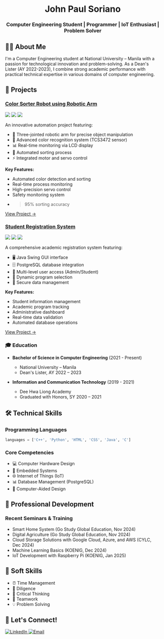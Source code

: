 <div align="center">
  <h1>John Paul Soriano</h1>
  <h3>Computer Engineering Student | Programmer | IoT Enthusiast | Problem Solver</h3>
</div>

## 👨‍💻 About Me

I'm a Computer Engineering student at National University – Manila with a passion for technological innovation and problem-solving. As a Dean's Lister (AY 2022-2023), I combine strong academic performance with practical technical expertise in various domains of computer engineering.

## 🚀 Projects

### [Color Sorter Robot using Robotic Arm](https://github.com/Soompa911/ColorSorterRobot)
<img src="https://img.shields.io/badge/Arduino-00979D?style=for-the-badge&logo=Arduino&logoColor=white"/>
<img src="https://img.shields.io/badge/C%2B%2B-00599C?style=for-the-badge&logo=c%2B%2B&logoColor=white"/>
<img src="https://img.shields.io/badge/Hardware-555555?style=for-the-badge&logo=arduino&logoColor=white"/>

An innovative automation project featuring:
- 🤖 Three-jointed robotic arm for precise object manipulation
- 🎨 Advanced color recognition system (TCS3472 sensor)
- 📊 Real-time monitoring via LCD display
- 🔄 Automated sorting process
- ⚡ Integrated motor and servo control

**Key Features:**
- Automated color detection and sorting
- Real-time process monitoring
- High-precision servo control
- Safety monitoring system
- >95% sorting accuracy

[View Project →]([https://github.com/Soompa911/ColorSorterRobot](https://github.com/Soompa911/Color_Sorting_Robot))

### [Student Registration System](https://github.com/Soompa911/StudentRegistration)
<img src="https://img.shields.io/badge/Java-ED8B00?style=for-the-badge&logo=java&logoColor=white"/>
<img src="https://img.shields.io/badge/PostgreSQL-316192?style=for-the-badge&logo=postgresql&logoColor=white"/>
<img src="https://img.shields.io/badge/Swing-ED8B00?style=for-the-badge&logo=java&logoColor=white"/>

A comprehensive academic registration system featuring:
- 🖥️ Java Swing GUI interface
- 🗄️ PostgreSQL database integration
- 👥 Multi-level user access (Admin/Student)
- 📝 Dynamic program selection
- 🔐 Secure data management

**Key Features:**
- Student information management
- Academic program tracking
- Administrative dashboard
- Real-time data validation
- Automated database operations

[View Project →](https://github.com/Soompa911/StudentRegistration)

### 🎓 Education
- **Bachelor of Science in Computer Engineering** (2021 - Present)
  - National University – Manila
  - Dean's Lister, AY 2022 – 2023

- **Information and Communication Technology** (2019 - 2021)
  - Dee Hwa Liong Academy
  - Graduated with Honors, SY 2020 – 2021

## 🛠️ Technical Skills

### Programming Languages
```python
languages = ['C++', 'Python', 'HTML', 'CSS', 'Java', 'C']
```

### Core Competencies
- 💻 Computer Hardware Design
- 🔧 Embedded Systems
- 🌐 Internet of Things (IoT)
- 📊 Database Management (PostgreSQL)
- 📐 Computer-Aided Design

## 🌱 Professional Development

### Recent Seminars & Training
- Smart Home System (Go Study Global Education, Nov 2024)
- Digital Agriculture (Go Study Global Education, Nov 2024)
- Cloud Storage Solutions with Google Cloud, Azure, and AWS (CYLC, Dec 2024)
- Machine Learning Basics (KOENIG, Dec 2024)
- IoT Development with Raspberry Pi (KOENIG, Jan 2025)

## 💪 Soft Skills
- ⏰ Time Management
- 📝 Diligence
- 🤔 Critical Thinking
- 🤝 Teamwork
- 💡 Problem Solving

## 🤝 Let's Connect!

<div align="left">
  <a href="https://www.linkedin.com/in/jhnplsrno" target="_blank">
    <img src="https://img.shields.io/badge/LinkedIn-0077B5?style=for-the-badge&logo=linkedin&logoColor=white" alt="LinkedIn"/>
  </a>
  <a href="mailto:Jhnplsrno2004@gmail.com">
    <img src="https://img.shields.io/badge/Email-D14836?style=for-the-badge&logo=gmail&logoColor=white" alt="Email"/>
  </a>
</div>
